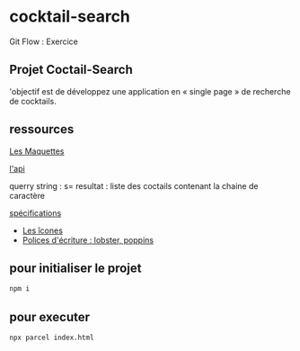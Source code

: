 # cocktail-search
Git Flow : Exercice

## Projet Coctail-Search

'objectif est de développez une application en « single page »  de recherche de cocktails.

## ressources

[Les Maquettes](https://www.figma.com/file/JuMwx8MNK7es1N2Hy5StkH/CoktailSearch?node-id=0%3A1&t=6tEUJHlGgM70BCMi-1)

[l'api](https://www.thecocktaildb.com/api/json/v1/1/search.php)

  querry string : s=<value>
  resultat : liste des coctails contenant la chaine de caractère<value>

 [spécifications](https://github.com/Djeg/formation-js/blob/session/23-01-23/07-01-23/assets/exos/cocktail-search.md?plain=1)


 - [Les îcones](https://fontawesome.com/)
 - [Polices d'écriture : lobster, poppins](https://fonts.google.com/)


 ## pour initialiser le projet 

 ```bash
npm i

 ```

  ## pour executer

```bash
npx parcel index.html
 ```
